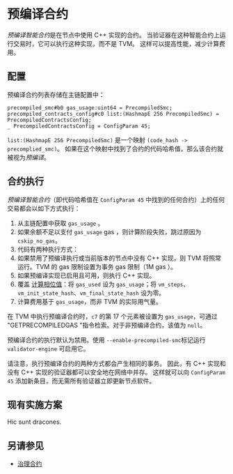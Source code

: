 # 预编译合约

*预编译智能合约*是在节点中使用 C++ 实现的合约。
当验证器在这种智能合约上运行交易时，它可以执行这种实现，而不是 TVM。
这样可以提高性能，减少计算费用。

## 配置

预编译合约列表存储在主链配置中：

```
precompiled_smc#b0 gas_usage:uint64 = PrecompiledSmc;
precompiled_contracts_config#c0 list:(HashmapE 256 PrecompiledSmc) = PrecompiledContractsConfig;
_ PrecompiledContractsConfig = ConfigParam 45;
```

`list:(HashmapE 256 PrecompiledSmc)` 是一个映射 `(code_hash -> precomplied_smc)`。
如果在这个映射中找到了合约的代码哈希值，那么该合约就被视为*预编译*。

## 合约执行

*预编译智能合约*（即代码哈希值在 `ConfigParam 45` 中找到的任何合约）上的任何交易都会以如下方式执行：

1. 从主链配置中获取 `gas_usage` 。
2. 如果余额不足以支付 `gas_usage` gas ，则计算阶段失败，跳过原因为 `cskip_no_gas`。
3. 代码有两种执行方式：
4. 如果禁用了预编译执行或当前版本的节点中没有 C++ 实现，则 TVM 将照常运行。TVM 的 gas 限制设置为事务 gas 限制（1M  gas ）。
5. 如果预编译实现已启用且可用，则执行 C++ 实现。
6. 覆盖 [计算相位值](https://github.com/ton-blockchain/ton/blob/dd5540d69e25f08a1c63760d3afb033208d9c99b/crypto/block/block.tlb#L308)：将 `gas_used` 设为 `gas_usage`；将 `vm_steps`、`vm_init_state_hash`、`vm_final_state_hash` 设为零。
7. 计算费用基于  `gas_usage`，而非 TVM 的实际用气量。

在 TVM 中执行预编译合约时，`c7` 的第 17 个元素被设置为  `gas_usage`，可通过 "GETPRECOMPILEDGAS "指令检索。对于非预编译合约，该值为 `null`。

预编译合约的执行默认为禁用。使用 `--enable-precompiled-smc`标记运行 `validator-engine` 可启用它。

请注意，执行预编译合约的两种方式都会产生相同的事务。
因此，有 C++ 实现和没有 C++ 实现的验证器都可以安全地在网络中并存。
这样就可以向 `ConfigParam 45` 添加新条目，而无需所有验证器立即更新节点软件。

## 现有实施方案

Hic sunt dracones.

## 另请参见

- [治理合约](/v3/documentation/smart-contracts/contracts-specs/governance)
